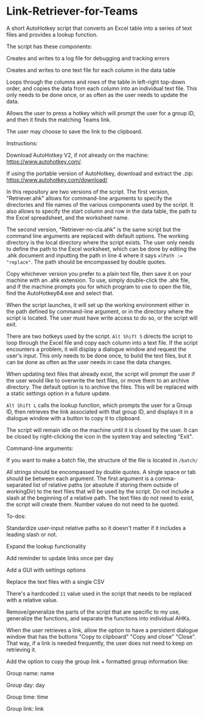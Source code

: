# Link-Retriever-for-Teams
A short AutoHotkey script that converts an Excel table into a series of text files and provides a lookup function.

The script has these components:

Creates and writes to a log file for debugging and tracking errors

Creates and writes to one text file for each column in the data table

Loops through the columns and rows of the table in left-right top-down order, and copies the data from each column into an individual text file. This only needs to be done once, or as often as the user needs to update the data.

Allows the user to press a hotkey which will prompt the user for a group ID, and then it finds the matching Teams link.

The user may choose to save the link to the clipboard.


Instructions:

Download AutoHotkey V2, if not already on the machine: https://www.autohotkey.com/.

If using the portable version of AutoHotkey, download and extract the .zip: https://www.autohotkey.com/download/

In this repository are two versions of the script. The first version, "Retriever.ahk" allows for command-line arguments to specify the directories and file names of the various components used by the script. It also allows to specify the start column and row in the data table, the path to the Excel spreadsheet, and the worksheet name.

The second version,  "Retriever-no-cla.ahk" is the same script but the command line arguments are replaced with default options. The working directory is the local directory where the script exists. The user only needs to define the path to the Excel worksheet, which can be done by editing the .ahk document and inputting the path in line 4 where it says `xlPath := "replace"`. The path should be encompassed by double quotes.

Copy whichever version you prefer to a plain text file, then save it on your machine with an .ahk extension. To use, simply double-click the .ahk file, and if the machine prompts you for which program to use to open the file, find the AutoHotkey64.exe and select that.

When the script launches, it will set up the working environment either in the path defined by command-line argument, or in the directory where the script is located. The user must have write access to do so, or the script will exit.

There are two hotkeys used by the script. `Alt Shift S` directs the script to loop through the Excel file and copy each column into a text file. If the script encounters a problem, it will display a dialogue window and request the user's input. This only needs to be done once, to build the text files, but it can be done as often as the user needs in case the data changes.

When updating text files that already exist, the script will prompt the user if the user would like to overwrite the text files, or move them to an archive directory. The default option is to archive the files. This will be replaced with a static settings option in a future update.

`Alt Shift L` calls the lookup function, which prompts the user for a Group ID, then retrieves the link associated with that group ID, and displays it in a dialogue window with a button to copy it to clipboard.

The script will remain idle on the machine until it is closed by the user. It can be closed by right-clicking the icon in the system tray and selecting "Exit".


Command-line arguments:

If you want to make a batch file, the structure of the file is located in `/batch/`

All strings should be encompassed by double quotes. A single space or tab should be between each argument. The first argument is a comma-separated list of relative paths (or absolute if storing them outside of workingDir) to the text files that will be used by the script. Do not include a slash at the beginning of a relative path. The text files do not need to exist, the script will create them. Number values do not need to be quoted.


To-dos:

Standardize user-input relative paths so it doesn't matter if it includes a leading slash or not.

Expand the lookup functionality

Add reminder to update links once per day

Add a GUI with settings options

Replace the text files with a single CSV

There's a hardcoded `11` value used in the script that needs to be replaced with a relative value.

Remove/generalize the parts of the script that are specific to my use, generalize the functions, and separate the functions into individual AHKs.

When the user retrieves a link, allow the option to have a persistent dialogue window that has the buttons "Copy to clipboard" "Copy and close" "Close". That way, if a link is needed frequently, the user does not need to keep on retrieving it.

Add the option to copy the group link + formatted group information like:

Group name: name

Group day: day

Group time: time

Group link: link
